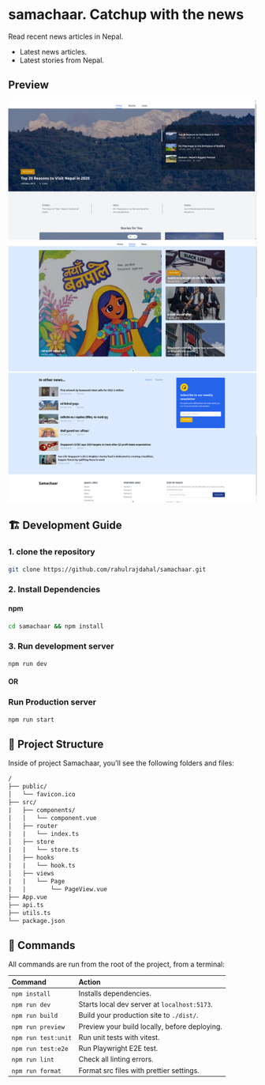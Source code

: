 # samachaar. Catchup with the news

Read recent news articles in Nepal.

- Latest news articles.
- Latest stories from Nepal.

## Preview

![Samachaar](./screenshots/samachaar.png)
![Samachaar-Stories](./screenshots/stories.png)
![Samachaar-News](./screenshots/news.png)

## 🏗 Development Guide

### 1. clone the repository

```sh
git clone https://github.com/rahulrajdahal/samachaar.git
```

### 2. Install Dependencies

#### npm

```sh
cd samachaar && npm install
```

### 3. Run development server

```sh
npm run dev
```

#### OR

### Run Production server

```sh
npm run start
```

## 🚀 Project Structure

Inside of project Samachaar, you'll see the following folders and files:

```text
/
├── public/
│   └── favicon.ico
├── src/
|   ├── components/
│   │   └── component.vue
│   ├── router
|   |   └── index.ts
│   ├── store
|   |   └── store.ts
│   ├── hooks
|   |   └── hook.ts
│   ├── views
|   |   └── Page
|   |       └── PageView.vue
├── App.vue
├── api.ts
├── utils.ts
└── package.json
```

## 🧞 Commands

All commands are run from the root of the project, from a terminal:

| Command             | Action                                        |
| :------------------ | :-------------------------------------------- |
| `npm install`       | Installs dependencies.                        |
| `npm run dev`       | Starts local dev server at `localhost:5173`.  |
| `npm run build`     | Build your production site to `./dist/`.      |
| `npm run preview`   | Preview your build locally, before deploying. |
| `npm run test:unit` | Run unit tests with vitest.                   |
| `npm run test:e2e`  | Run Playwright E2E test.                      |
| `npm run lint`      | Check all linting errors.                     |
| `npm run format`    | Format src files with prettier settings.      |
